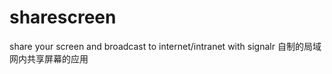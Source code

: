 sharescreen
===========

share your screen and broadcast to internet/intranet with signalr
自制的局域网内共享屏幕的应用
